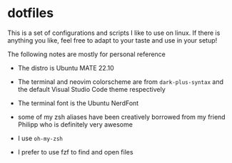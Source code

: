 # dotfiles

This is a set of configurations and scripts I like to use on linux.
If there is anything you like, feel free to adapt to your taste and use in your setup!

The following notes are mostly for personal reference

* The distro is Ubuntu MATE 22.10 
* The terminal and neovim colorscheme are from `dark-plus-syntax` and the default Visual Studio Code theme respectively

* The terminal font is the Ubuntu NerdFont

* some of my zsh aliases have been creatively borrowed from my friend Philipp who is definitely very awesome

* I use `oh-my-zsh`

* I prefer to use fzf to find and open files





